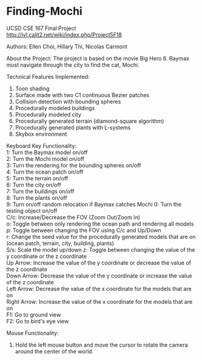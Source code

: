 # Finding-Mochi
UCSD CSE 167 Final Project  
http://ivl.calit2.net/wiki/index.php/Project5F18  

Authors: Ellen Choi, Hillary Thi, Nicolas Carmont

About the Project: The project is based on the movie Big Hero 6. Baymax must navigate through the city to find the cat, Mochi.

Technical Features Implemented:
1. Toon shading  
2. Surface made with two C1 continuous Bezier patches  
3. Collision detection with bounding spheres  
4. Procedurally modeled buildings  
5. Procedurally modeled city  
6. Procedurally generated terrain (diamond-square algorithm)  
7. Procedurally generated plants with L-systems  
8. Skybox environment  

Keyboard Key Functionality:  
1: Turn the Baymax model on/off  
2: Turn the Mochi model on/off  
3: Turn the rendering for the bounding spheres on/off  
4: Turn the ocean patch on/off  
5: Turn the terrain on/off  
6: Turn the city on/off  
7: Turn the buildings on/off  
8: Turn the plants on/off  
9: Turn on/off random relocation if Baymax catches Mochi
0: Turn the testing object on/off  
C/c: Increase/Decrease the FOV (Zoom Out/Zoom In)  
o: Toggle between only rendering the ocean path and rendering all models  
p: Toggle between changing the FOV using C/c and Up/Down  
r: Change the seed value for the procedurally generated models that are on (ocean patch, terrain, city, building, plants)  
S/s: Scale the model up/down
z: Toggle between changing the value of the y coordinate or the z coordinate  
Up Arrow: Increase the value of the y coordinate or decrease the value of the z coordinate  
Down Arrow: Decrease the value of the y coordinate or increase the value of the z coordinate  
Left Arrow: Decrease the value of the x coordinate for the models that are on  
Right Arrow: Increase the value of the x coordinate for the models that are on  
F1: Go to ground view  
F2: Go to bird's eye view  

Mouse Functionality:
1. Hold the left mouse button and move the cursor to rotate the camera around the center of the world.
